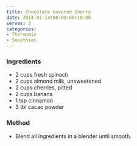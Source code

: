 ```yaml
---
title: Chocolate Covered Cherry
date: 2014-01-14T00:00:00+10:00
serves: 2
categories:
- Thermomix
- Smoothies
---
```










### Ingredients

* 2 cups fresh spinach
* 2 cups almond milk, unsweetened
* 2 cups cherries, pitted
* 2 cups banana
* 1 tsp cinnamon
* 3 tbl cacao powder

### Method

* Blend all ingredients in a blender until smooth.

